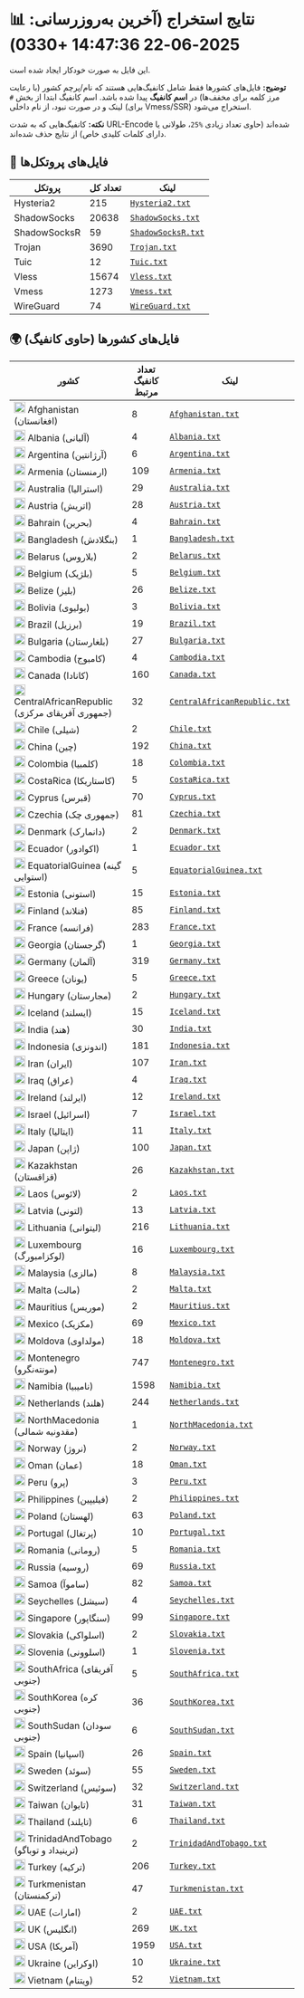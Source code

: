 # 📊 نتایج استخراج (آخرین به‌روزرسانی: 2025-06-22 14:47:36 +0330)

این فایل به صورت خودکار ایجاد شده است.

**توضیح:** فایل‌های کشورها فقط شامل کانفیگ‌هایی هستند که نام/پرچم کشور (با رعایت مرز کلمه برای مخفف‌ها) در **اسم کانفیگ** پیدا شده باشد. اسم کانفیگ ابتدا از بخش `#` لینک و در صورت نبود، از نام داخلی (برای Vmess/SSR) استخراج می‌شود.

**نکته:** کانفیگ‌هایی که به شدت URL-Encode شده‌اند (حاوی تعداد زیادی `%25`، طولانی یا دارای کلمات کلیدی خاص) از نتایج حذف شده‌اند.

## 📁 فایل‌های پروتکل‌ها

| پروتکل | تعداد کل | لینک |
|---|---|---|
| Hysteria2 | 215 | [`Hysteria2.txt`](https://raw.githubusercontent.com/miladtahanian/V2RayScrapeByCountry/refs/heads/main/output_configs/Hysteria2.txt) |
| ShadowSocks | 20638 | [`ShadowSocks.txt`](https://raw.githubusercontent.com/miladtahanian/V2RayScrapeByCountry/refs/heads/main/output_configs/ShadowSocks.txt) |
| ShadowSocksR | 59 | [`ShadowSocksR.txt`](https://raw.githubusercontent.com/miladtahanian/V2RayScrapeByCountry/refs/heads/main/output_configs/ShadowSocksR.txt) |
| Trojan | 3690 | [`Trojan.txt`](https://raw.githubusercontent.com/miladtahanian/V2RayScrapeByCountry/refs/heads/main/output_configs/Trojan.txt) |
| Tuic | 12 | [`Tuic.txt`](https://raw.githubusercontent.com/miladtahanian/V2RayScrapeByCountry/refs/heads/main/output_configs/Tuic.txt) |
| Vless | 15674 | [`Vless.txt`](https://raw.githubusercontent.com/miladtahanian/V2RayScrapeByCountry/refs/heads/main/output_configs/Vless.txt) |
| Vmess | 1273 | [`Vmess.txt`](https://raw.githubusercontent.com/miladtahanian/V2RayScrapeByCountry/refs/heads/main/output_configs/Vmess.txt) |
| WireGuard | 74 | [`WireGuard.txt`](https://raw.githubusercontent.com/miladtahanian/V2RayScrapeByCountry/refs/heads/main/output_configs/WireGuard.txt) |

## 🌍 فایل‌های کشورها (حاوی کانفیگ)

| کشور | تعداد کانفیگ مرتبط | لینک |
|---|---|---|
| <img src="https://flagcdn.com/w20/af.png" width="20" alt="Afghanistan flag"> Afghanistan (افغانستان) | 8 | [`Afghanistan.txt`](https://raw.githubusercontent.com/miladtahanian/V2RayScrapeByCountry/refs/heads/main/output_configs/Afghanistan.txt) |
| <img src="https://flagcdn.com/w20/al.png" width="20" alt="Albania flag"> Albania (آلبانی) | 4 | [`Albania.txt`](https://raw.githubusercontent.com/miladtahanian/V2RayScrapeByCountry/refs/heads/main/output_configs/Albania.txt) |
| <img src="https://flagcdn.com/w20/ar.png" width="20" alt="Argentina flag"> Argentina (آرژانتین) | 6 | [`Argentina.txt`](https://raw.githubusercontent.com/miladtahanian/V2RayScrapeByCountry/refs/heads/main/output_configs/Argentina.txt) |
| <img src="https://flagcdn.com/w20/am.png" width="20" alt="Armenia flag"> Armenia (ارمنستان) | 109 | [`Armenia.txt`](https://raw.githubusercontent.com/miladtahanian/V2RayScrapeByCountry/refs/heads/main/output_configs/Armenia.txt) |
| <img src="https://flagcdn.com/w20/au.png" width="20" alt="Australia flag"> Australia (استرالیا) | 29 | [`Australia.txt`](https://raw.githubusercontent.com/miladtahanian/V2RayScrapeByCountry/refs/heads/main/output_configs/Australia.txt) |
| <img src="https://flagcdn.com/w20/at.png" width="20" alt="Austria flag"> Austria (اتریش) | 28 | [`Austria.txt`](https://raw.githubusercontent.com/miladtahanian/V2RayScrapeByCountry/refs/heads/main/output_configs/Austria.txt) |
| <img src="https://flagcdn.com/w20/bh.png" width="20" alt="Bahrain flag"> Bahrain (بحرین) | 4 | [`Bahrain.txt`](https://raw.githubusercontent.com/miladtahanian/V2RayScrapeByCountry/refs/heads/main/output_configs/Bahrain.txt) |
| <img src="https://flagcdn.com/w20/bd.png" width="20" alt="Bangladesh flag"> Bangladesh (بنگلادش) | 1 | [`Bangladesh.txt`](https://raw.githubusercontent.com/miladtahanian/V2RayScrapeByCountry/refs/heads/main/output_configs/Bangladesh.txt) |
| <img src="https://flagcdn.com/w20/by.png" width="20" alt="Belarus flag"> Belarus (بلاروس) | 2 | [`Belarus.txt`](https://raw.githubusercontent.com/miladtahanian/V2RayScrapeByCountry/refs/heads/main/output_configs/Belarus.txt) |
| <img src="https://flagcdn.com/w20/be.png" width="20" alt="Belgium flag"> Belgium (بلژیک) | 5 | [`Belgium.txt`](https://raw.githubusercontent.com/miladtahanian/V2RayScrapeByCountry/refs/heads/main/output_configs/Belgium.txt) |
| <img src="https://flagcdn.com/w20/bz.png" width="20" alt="Belize flag"> Belize (بلیز) | 26 | [`Belize.txt`](https://raw.githubusercontent.com/miladtahanian/V2RayScrapeByCountry/refs/heads/main/output_configs/Belize.txt) |
| <img src="https://flagcdn.com/w20/bo.png" width="20" alt="Bolivia flag"> Bolivia (بولیوی) | 3 | [`Bolivia.txt`](https://raw.githubusercontent.com/miladtahanian/V2RayScrapeByCountry/refs/heads/main/output_configs/Bolivia.txt) |
| <img src="https://flagcdn.com/w20/br.png" width="20" alt="Brazil flag"> Brazil (برزیل) | 19 | [`Brazil.txt`](https://raw.githubusercontent.com/miladtahanian/V2RayScrapeByCountry/refs/heads/main/output_configs/Brazil.txt) |
| <img src="https://flagcdn.com/w20/bg.png" width="20" alt="Bulgaria flag"> Bulgaria (بلغارستان) | 27 | [`Bulgaria.txt`](https://raw.githubusercontent.com/miladtahanian/V2RayScrapeByCountry/refs/heads/main/output_configs/Bulgaria.txt) |
| <img src="https://flagcdn.com/w20/kh.png" width="20" alt="Cambodia flag"> Cambodia (کامبوج) | 4 | [`Cambodia.txt`](https://raw.githubusercontent.com/miladtahanian/V2RayScrapeByCountry/refs/heads/main/output_configs/Cambodia.txt) |
| <img src="https://flagcdn.com/w20/ca.png" width="20" alt="Canada flag"> Canada (کانادا) | 160 | [`Canada.txt`](https://raw.githubusercontent.com/miladtahanian/V2RayScrapeByCountry/refs/heads/main/output_configs/Canada.txt) |
| <img src="https://flagcdn.com/w20/cf.png" width="20" alt="CentralAfricanRepublic flag"> CentralAfricanRepublic (جمهوری آفریقای مرکزی) | 32 | [`CentralAfricanRepublic.txt`](https://raw.githubusercontent.com/miladtahanian/V2RayScrapeByCountry/refs/heads/main/output_configs/CentralAfricanRepublic.txt) |
| <img src="https://flagcdn.com/w20/cl.png" width="20" alt="Chile flag"> Chile (شیلی) | 2 | [`Chile.txt`](https://raw.githubusercontent.com/miladtahanian/V2RayScrapeByCountry/refs/heads/main/output_configs/Chile.txt) |
| <img src="https://flagcdn.com/w20/cn.png" width="20" alt="China flag"> China (چین) | 192 | [`China.txt`](https://raw.githubusercontent.com/miladtahanian/V2RayScrapeByCountry/refs/heads/main/output_configs/China.txt) |
| <img src="https://flagcdn.com/w20/co.png" width="20" alt="Colombia flag"> Colombia (کلمبیا) | 18 | [`Colombia.txt`](https://raw.githubusercontent.com/miladtahanian/V2RayScrapeByCountry/refs/heads/main/output_configs/Colombia.txt) |
| <img src="https://flagcdn.com/w20/cr.png" width="20" alt="CostaRica flag"> CostaRica (کاستاریکا) | 5 | [`CostaRica.txt`](https://raw.githubusercontent.com/miladtahanian/V2RayScrapeByCountry/refs/heads/main/output_configs/CostaRica.txt) |
| <img src="https://flagcdn.com/w20/cy.png" width="20" alt="Cyprus flag"> Cyprus (قبرس) | 70 | [`Cyprus.txt`](https://raw.githubusercontent.com/miladtahanian/V2RayScrapeByCountry/refs/heads/main/output_configs/Cyprus.txt) |
| <img src="https://flagcdn.com/w20/cz.png" width="20" alt="Czechia flag"> Czechia (جمهوری چک) | 81 | [`Czechia.txt`](https://raw.githubusercontent.com/miladtahanian/V2RayScrapeByCountry/refs/heads/main/output_configs/Czechia.txt) |
| <img src="https://flagcdn.com/w20/dk.png" width="20" alt="Denmark flag"> Denmark (دانمارک) | 2 | [`Denmark.txt`](https://raw.githubusercontent.com/miladtahanian/V2RayScrapeByCountry/refs/heads/main/output_configs/Denmark.txt) |
| <img src="https://flagcdn.com/w20/ec.png" width="20" alt="Ecuador flag"> Ecuador (اکوادور) | 1 | [`Ecuador.txt`](https://raw.githubusercontent.com/miladtahanian/V2RayScrapeByCountry/refs/heads/main/output_configs/Ecuador.txt) |
| <img src="https://flagcdn.com/w20/gq.png" width="20" alt="EquatorialGuinea flag"> EquatorialGuinea (گینه استوایی) | 5 | [`EquatorialGuinea.txt`](https://raw.githubusercontent.com/miladtahanian/V2RayScrapeByCountry/refs/heads/main/output_configs/EquatorialGuinea.txt) |
| <img src="https://flagcdn.com/w20/ee.png" width="20" alt="Estonia flag"> Estonia (استونی) | 15 | [`Estonia.txt`](https://raw.githubusercontent.com/miladtahanian/V2RayScrapeByCountry/refs/heads/main/output_configs/Estonia.txt) |
| <img src="https://flagcdn.com/w20/fi.png" width="20" alt="Finland flag"> Finland (فنلاند) | 85 | [`Finland.txt`](https://raw.githubusercontent.com/miladtahanian/V2RayScrapeByCountry/refs/heads/main/output_configs/Finland.txt) |
| <img src="https://flagcdn.com/w20/fr.png" width="20" alt="France flag"> France (فرانسه) | 283 | [`France.txt`](https://raw.githubusercontent.com/miladtahanian/V2RayScrapeByCountry/refs/heads/main/output_configs/France.txt) |
| <img src="https://flagcdn.com/w20/ge.png" width="20" alt="Georgia flag"> Georgia (گرجستان) | 1 | [`Georgia.txt`](https://raw.githubusercontent.com/miladtahanian/V2RayScrapeByCountry/refs/heads/main/output_configs/Georgia.txt) |
| <img src="https://flagcdn.com/w20/de.png" width="20" alt="Germany flag"> Germany (آلمان) | 319 | [`Germany.txt`](https://raw.githubusercontent.com/miladtahanian/V2RayScrapeByCountry/refs/heads/main/output_configs/Germany.txt) |
| <img src="https://flagcdn.com/w20/gr.png" width="20" alt="Greece flag"> Greece (یونان) | 5 | [`Greece.txt`](https://raw.githubusercontent.com/miladtahanian/V2RayScrapeByCountry/refs/heads/main/output_configs/Greece.txt) |
| <img src="https://flagcdn.com/w20/hu.png" width="20" alt="Hungary flag"> Hungary (مجارستان) | 2 | [`Hungary.txt`](https://raw.githubusercontent.com/miladtahanian/V2RayScrapeByCountry/refs/heads/main/output_configs/Hungary.txt) |
| <img src="https://flagcdn.com/w20/is.png" width="20" alt="Iceland flag"> Iceland (ایسلند) | 15 | [`Iceland.txt`](https://raw.githubusercontent.com/miladtahanian/V2RayScrapeByCountry/refs/heads/main/output_configs/Iceland.txt) |
| <img src="https://flagcdn.com/w20/in.png" width="20" alt="India flag"> India (هند) | 30 | [`India.txt`](https://raw.githubusercontent.com/miladtahanian/V2RayScrapeByCountry/refs/heads/main/output_configs/India.txt) |
| <img src="https://flagcdn.com/w20/id.png" width="20" alt="Indonesia flag"> Indonesia (اندونزی) | 181 | [`Indonesia.txt`](https://raw.githubusercontent.com/miladtahanian/V2RayScrapeByCountry/refs/heads/main/output_configs/Indonesia.txt) |
| <img src="https://flagcdn.com/w20/ir.png" width="20" alt="Iran flag"> Iran (ایران) | 107 | [`Iran.txt`](https://raw.githubusercontent.com/miladtahanian/V2RayScrapeByCountry/refs/heads/main/output_configs/Iran.txt) |
| <img src="https://flagcdn.com/w20/iq.png" width="20" alt="Iraq flag"> Iraq (عراق) | 4 | [`Iraq.txt`](https://raw.githubusercontent.com/miladtahanian/V2RayScrapeByCountry/refs/heads/main/output_configs/Iraq.txt) |
| <img src="https://flagcdn.com/w20/ie.png" width="20" alt="Ireland flag"> Ireland (ایرلند) | 12 | [`Ireland.txt`](https://raw.githubusercontent.com/miladtahanian/V2RayScrapeByCountry/refs/heads/main/output_configs/Ireland.txt) |
| <img src="https://flagcdn.com/w20/il.png" width="20" alt="Israel flag"> Israel (اسرائیل) | 7 | [`Israel.txt`](https://raw.githubusercontent.com/miladtahanian/V2RayScrapeByCountry/refs/heads/main/output_configs/Israel.txt) |
| <img src="https://flagcdn.com/w20/it.png" width="20" alt="Italy flag"> Italy (ایتالیا) | 11 | [`Italy.txt`](https://raw.githubusercontent.com/miladtahanian/V2RayScrapeByCountry/refs/heads/main/output_configs/Italy.txt) |
| <img src="https://flagcdn.com/w20/jp.png" width="20" alt="Japan flag"> Japan (ژاپن) | 100 | [`Japan.txt`](https://raw.githubusercontent.com/miladtahanian/V2RayScrapeByCountry/refs/heads/main/output_configs/Japan.txt) |
| <img src="https://flagcdn.com/w20/kz.png" width="20" alt="Kazakhstan flag"> Kazakhstan (قزاقستان) | 26 | [`Kazakhstan.txt`](https://raw.githubusercontent.com/miladtahanian/V2RayScrapeByCountry/refs/heads/main/output_configs/Kazakhstan.txt) |
| <img src="https://flagcdn.com/w20/la.png" width="20" alt="Laos flag"> Laos (لائوس) | 2 | [`Laos.txt`](https://raw.githubusercontent.com/miladtahanian/V2RayScrapeByCountry/refs/heads/main/output_configs/Laos.txt) |
| <img src="https://flagcdn.com/w20/lv.png" width="20" alt="Latvia flag"> Latvia (لتونی) | 13 | [`Latvia.txt`](https://raw.githubusercontent.com/miladtahanian/V2RayScrapeByCountry/refs/heads/main/output_configs/Latvia.txt) |
| <img src="https://flagcdn.com/w20/lt.png" width="20" alt="Lithuania flag"> Lithuania (لیتوانی) | 216 | [`Lithuania.txt`](https://raw.githubusercontent.com/miladtahanian/V2RayScrapeByCountry/refs/heads/main/output_configs/Lithuania.txt) |
| <img src="https://flagcdn.com/w20/lu.png" width="20" alt="Luxembourg flag"> Luxembourg (لوکزامبورگ) | 16 | [`Luxembourg.txt`](https://raw.githubusercontent.com/miladtahanian/V2RayScrapeByCountry/refs/heads/main/output_configs/Luxembourg.txt) |
| <img src="https://flagcdn.com/w20/my.png" width="20" alt="Malaysia flag"> Malaysia (مالزی) | 8 | [`Malaysia.txt`](https://raw.githubusercontent.com/miladtahanian/V2RayScrapeByCountry/refs/heads/main/output_configs/Malaysia.txt) |
| <img src="https://flagcdn.com/w20/mt.png" width="20" alt="Malta flag"> Malta (مالت) | 2 | [`Malta.txt`](https://raw.githubusercontent.com/miladtahanian/V2RayScrapeByCountry/refs/heads/main/output_configs/Malta.txt) |
| <img src="https://flagcdn.com/w20/mu.png" width="20" alt="Mauritius flag"> Mauritius (موریس) | 2 | [`Mauritius.txt`](https://raw.githubusercontent.com/miladtahanian/V2RayScrapeByCountry/refs/heads/main/output_configs/Mauritius.txt) |
| <img src="https://flagcdn.com/w20/mx.png" width="20" alt="Mexico flag"> Mexico (مکزیک) | 69 | [`Mexico.txt`](https://raw.githubusercontent.com/miladtahanian/V2RayScrapeByCountry/refs/heads/main/output_configs/Mexico.txt) |
| <img src="https://flagcdn.com/w20/md.png" width="20" alt="Moldova flag"> Moldova (مولداوی) | 18 | [`Moldova.txt`](https://raw.githubusercontent.com/miladtahanian/V2RayScrapeByCountry/refs/heads/main/output_configs/Moldova.txt) |
| <img src="https://flagcdn.com/w20/me.png" width="20" alt="Montenegro flag"> Montenegro (مونته‌نگرو) | 747 | [`Montenegro.txt`](https://raw.githubusercontent.com/miladtahanian/V2RayScrapeByCountry/refs/heads/main/output_configs/Montenegro.txt) |
| <img src="https://flagcdn.com/w20/na.png" width="20" alt="Namibia flag"> Namibia (نامیبیا) | 1598 | [`Namibia.txt`](https://raw.githubusercontent.com/miladtahanian/V2RayScrapeByCountry/refs/heads/main/output_configs/Namibia.txt) |
| <img src="https://flagcdn.com/w20/nl.png" width="20" alt="Netherlands flag"> Netherlands (هلند) | 244 | [`Netherlands.txt`](https://raw.githubusercontent.com/miladtahanian/V2RayScrapeByCountry/refs/heads/main/output_configs/Netherlands.txt) |
| <img src="https://flagcdn.com/w20/mk.png" width="20" alt="NorthMacedonia flag"> NorthMacedonia (مقدونیه شمالی) | 1 | [`NorthMacedonia.txt`](https://raw.githubusercontent.com/miladtahanian/V2RayScrapeByCountry/refs/heads/main/output_configs/NorthMacedonia.txt) |
| <img src="https://flagcdn.com/w20/no.png" width="20" alt="Norway flag"> Norway (نروژ) | 2 | [`Norway.txt`](https://raw.githubusercontent.com/miladtahanian/V2RayScrapeByCountry/refs/heads/main/output_configs/Norway.txt) |
| <img src="https://flagcdn.com/w20/om.png" width="20" alt="Oman flag"> Oman (عمان) | 18 | [`Oman.txt`](https://raw.githubusercontent.com/miladtahanian/V2RayScrapeByCountry/refs/heads/main/output_configs/Oman.txt) |
| <img src="https://flagcdn.com/w20/pe.png" width="20" alt="Peru flag"> Peru (پرو) | 3 | [`Peru.txt`](https://raw.githubusercontent.com/miladtahanian/V2RayScrapeByCountry/refs/heads/main/output_configs/Peru.txt) |
| <img src="https://flagcdn.com/w20/ph.png" width="20" alt="Philippines flag"> Philippines (فیلیپین) | 2 | [`Philippines.txt`](https://raw.githubusercontent.com/miladtahanian/V2RayScrapeByCountry/refs/heads/main/output_configs/Philippines.txt) |
| <img src="https://flagcdn.com/w20/pl.png" width="20" alt="Poland flag"> Poland (لهستان) | 63 | [`Poland.txt`](https://raw.githubusercontent.com/miladtahanian/V2RayScrapeByCountry/refs/heads/main/output_configs/Poland.txt) |
| <img src="https://flagcdn.com/w20/pt.png" width="20" alt="Portugal flag"> Portugal (پرتغال) | 10 | [`Portugal.txt`](https://raw.githubusercontent.com/miladtahanian/V2RayScrapeByCountry/refs/heads/main/output_configs/Portugal.txt) |
| <img src="https://flagcdn.com/w20/ro.png" width="20" alt="Romania flag"> Romania (رومانی) | 5 | [`Romania.txt`](https://raw.githubusercontent.com/miladtahanian/V2RayScrapeByCountry/refs/heads/main/output_configs/Romania.txt) |
| <img src="https://flagcdn.com/w20/ru.png" width="20" alt="Russia flag"> Russia (روسیه) | 69 | [`Russia.txt`](https://raw.githubusercontent.com/miladtahanian/V2RayScrapeByCountry/refs/heads/main/output_configs/Russia.txt) |
| <img src="https://flagcdn.com/w20/ws.png" width="20" alt="Samoa flag"> Samoa (ساموآ) | 82 | [`Samoa.txt`](https://raw.githubusercontent.com/miladtahanian/V2RayScrapeByCountry/refs/heads/main/output_configs/Samoa.txt) |
| <img src="https://flagcdn.com/w20/sc.png" width="20" alt="Seychelles flag"> Seychelles (سیشل) | 4 | [`Seychelles.txt`](https://raw.githubusercontent.com/miladtahanian/V2RayScrapeByCountry/refs/heads/main/output_configs/Seychelles.txt) |
| <img src="https://flagcdn.com/w20/sg.png" width="20" alt="Singapore flag"> Singapore (سنگاپور) | 99 | [`Singapore.txt`](https://raw.githubusercontent.com/miladtahanian/V2RayScrapeByCountry/refs/heads/main/output_configs/Singapore.txt) |
| <img src="https://flagcdn.com/w20/sk.png" width="20" alt="Slovakia flag"> Slovakia (اسلواکی) | 2 | [`Slovakia.txt`](https://raw.githubusercontent.com/miladtahanian/V2RayScrapeByCountry/refs/heads/main/output_configs/Slovakia.txt) |
| <img src="https://flagcdn.com/w20/si.png" width="20" alt="Slovenia flag"> Slovenia (اسلوونی) | 1 | [`Slovenia.txt`](https://raw.githubusercontent.com/miladtahanian/V2RayScrapeByCountry/refs/heads/main/output_configs/Slovenia.txt) |
| <img src="https://flagcdn.com/w20/za.png" width="20" alt="SouthAfrica flag"> SouthAfrica (آفریقای جنوبی) | 5 | [`SouthAfrica.txt`](https://raw.githubusercontent.com/miladtahanian/V2RayScrapeByCountry/refs/heads/main/output_configs/SouthAfrica.txt) |
| <img src="https://flagcdn.com/w20/kr.png" width="20" alt="SouthKorea flag"> SouthKorea (کره جنوبی) | 36 | [`SouthKorea.txt`](https://raw.githubusercontent.com/miladtahanian/V2RayScrapeByCountry/refs/heads/main/output_configs/SouthKorea.txt) |
| <img src="https://flagcdn.com/w20/ss.png" width="20" alt="SouthSudan flag"> SouthSudan (سودان جنوبی) | 6 | [`SouthSudan.txt`](https://raw.githubusercontent.com/miladtahanian/V2RayScrapeByCountry/refs/heads/main/output_configs/SouthSudan.txt) |
| <img src="https://flagcdn.com/w20/es.png" width="20" alt="Spain flag"> Spain (اسپانیا) | 26 | [`Spain.txt`](https://raw.githubusercontent.com/miladtahanian/V2RayScrapeByCountry/refs/heads/main/output_configs/Spain.txt) |
| <img src="https://flagcdn.com/w20/se.png" width="20" alt="Sweden flag"> Sweden (سوئد) | 55 | [`Sweden.txt`](https://raw.githubusercontent.com/miladtahanian/V2RayScrapeByCountry/refs/heads/main/output_configs/Sweden.txt) |
| <img src="https://flagcdn.com/w20/ch.png" width="20" alt="Switzerland flag"> Switzerland (سوئیس) | 32 | [`Switzerland.txt`](https://raw.githubusercontent.com/miladtahanian/V2RayScrapeByCountry/refs/heads/main/output_configs/Switzerland.txt) |
| <img src="https://flagcdn.com/w20/tw.png" width="20" alt="Taiwan flag"> Taiwan (تایوان) | 31 | [`Taiwan.txt`](https://raw.githubusercontent.com/miladtahanian/V2RayScrapeByCountry/refs/heads/main/output_configs/Taiwan.txt) |
| <img src="https://flagcdn.com/w20/th.png" width="20" alt="Thailand flag"> Thailand (تایلند) | 6 | [`Thailand.txt`](https://raw.githubusercontent.com/miladtahanian/V2RayScrapeByCountry/refs/heads/main/output_configs/Thailand.txt) |
| <img src="https://flagcdn.com/w20/tt.png" width="20" alt="TrinidadAndTobago flag"> TrinidadAndTobago (ترینیداد و توباگو) | 2 | [`TrinidadAndTobago.txt`](https://raw.githubusercontent.com/miladtahanian/V2RayScrapeByCountry/refs/heads/main/output_configs/TrinidadAndTobago.txt) |
| <img src="https://flagcdn.com/w20/tr.png" width="20" alt="Turkey flag"> Turkey (ترکیه) | 206 | [`Turkey.txt`](https://raw.githubusercontent.com/miladtahanian/V2RayScrapeByCountry/refs/heads/main/output_configs/Turkey.txt) |
| <img src="https://flagcdn.com/w20/tm.png" width="20" alt="Turkmenistan flag"> Turkmenistan (ترکمنستان) | 47 | [`Turkmenistan.txt`](https://raw.githubusercontent.com/miladtahanian/V2RayScrapeByCountry/refs/heads/main/output_configs/Turkmenistan.txt) |
| <img src="https://flagcdn.com/w20/ae.png" width="20" alt="UAE flag"> UAE (امارات) | 2 | [`UAE.txt`](https://raw.githubusercontent.com/miladtahanian/V2RayScrapeByCountry/refs/heads/main/output_configs/UAE.txt) |
| <img src="https://flagcdn.com/w20/gb.png" width="20" alt="UK flag"> UK (انگلیس) | 269 | [`UK.txt`](https://raw.githubusercontent.com/miladtahanian/V2RayScrapeByCountry/refs/heads/main/output_configs/UK.txt) |
| <img src="https://flagcdn.com/w20/us.png" width="20" alt="USA flag"> USA (آمریکا) | 1959 | [`USA.txt`](https://raw.githubusercontent.com/miladtahanian/V2RayScrapeByCountry/refs/heads/main/output_configs/USA.txt) |
| <img src="https://flagcdn.com/w20/ua.png" width="20" alt="Ukraine flag"> Ukraine (اوکراین) | 10 | [`Ukraine.txt`](https://raw.githubusercontent.com/miladtahanian/V2RayScrapeByCountry/refs/heads/main/output_configs/Ukraine.txt) |
| <img src="https://flagcdn.com/w20/vn.png" width="20" alt="Vietnam flag"> Vietnam (ویتنام) | 52 | [`Vietnam.txt`](https://raw.githubusercontent.com/miladtahanian/V2RayScrapeByCountry/refs/heads/main/output_configs/Vietnam.txt) |

